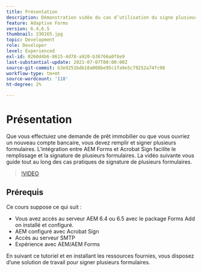 ```yaml
---
title: Présentation
description: Démonstration vidéo du cas d’utilisation du signe plusieurs formulaires
feature: Adaptive Forms
version: 6.4,6.5
thumbnail: 330165.jpg
topic: Development
role: Developer
level: Experienced
exl-id: 0260d4b6-8615-4d78-a920-b36766a0f8e9
last-substantial-update: 2021-07-07T00:00:00Z
source-git-commit: b3e9251bdb18a008be95c1fa9e5c79252a74fc98
workflow-type: tm+mt
source-wordcount: '118'
ht-degree: 2%

---
```


# Présentation

Que vous effectuiez une demande de prêt immobilier ou que vous ouvriez un nouveau compte bancaire, vous devez remplir et signer plusieurs formulaires. L’intégration entre AEM Forms et Acrobat Sign facilite le remplissage et la signature de plusieurs formulaires.
La vidéo suivante vous guide tout au long des cas pratiques de signature de plusieurs formulaires.

>[!VIDEO](https://video.tv.adobe.com/v/330165?quality=12&learn=on)

## Prérequis

Ce cours suppose ce qui suit :

* Vous avez accès au serveur AEM 6.4 ou 6.5 avec le package Forms Add on installé et configuré.
* AEM configuré avec Acrobat Sign
* Accès au serveur SMTP
* Expérience avec AEM/AEM Forms

En suivant ce tutoriel et en installant les ressources fournies, vous disposez d’une solution de travail pour signer plusieurs formulaires.
